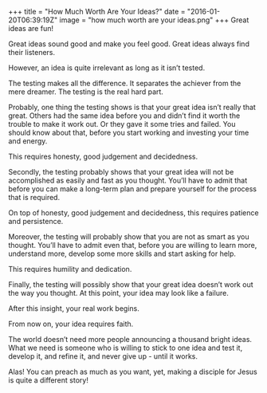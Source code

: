 +++
title = "How Much Worth Are Your Ideas?"
date = "2016-01-20T06:39:19Z"
image = "how much worth are your ideas.png"
+++
Great ideas are fun!

Great ideas sound good and make you feel good. Great ideas always find their listeners.

However, an idea is quite irrelevant as long as it isn’t tested.

The testing makes all the difference. It separates the achiever from the mere dreamer. The testing is the real hard part.

Probably, one thing the testing shows is that your great idea isn’t really that great. Others had the same idea before you and didn’t find it worth the trouble to make it work out. Or they gave it some tries and failed. You should know about that, before you start working and investing your time and energy.

This requires honesty, good judgement and decidedness.

Secondly, the testing probably shows that your great idea will not be accomplished as easily and fast as you thought. You’ll have to admit that before you can make a long-term plan and prepare yourself for the process that is required.

On top of honesty, good judgement and decidedness, this requires patience and persistence.

Moreover, the testing will probably show that you are not as smart as you thought. You’ll have to admit even that, before you are willing to learn more, understand more, develop some more skills and start asking for help.

This requires humility and dedication.

Finally, the testing will possibly show that your great idea doesn’t work out the way you thought. At this point, your idea may look like a failure.

After this insight, your real work begins.

From now on, your idea requires faith.

The world doesn’t need more people announcing a thousand bright ideas. What we need is someone who is willing to stick to one idea and test it, develop it, and refine it, and never give up - until it works.

Alas! You can preach as much as you want, yet, making a disciple for Jesus is quite a different story!
